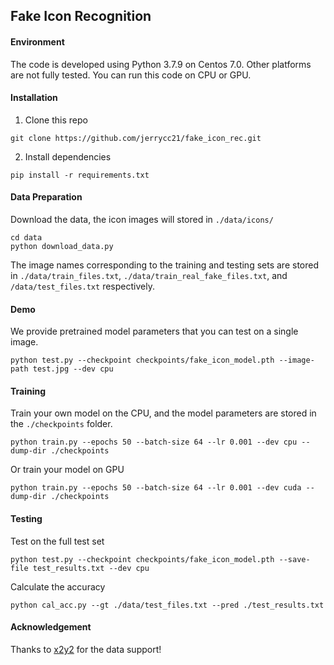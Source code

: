 ## Fake Icon Recognition

#### Environment
The code is developed using Python 3.7.9 on Centos 7.0. Other platforms are not fully tested. You can run this code on CPU or GPU.

#### Installation
1. Clone this repo

```
git clone https://github.com/jerrycc21/fake_icon_rec.git
```

2. Install dependencies

```
pip install -r requirements.txt
```

#### Data Preparation
Download the data, the icon images will stored in `./data/icons/`
```
cd data
python download_data.py
```
The image names corresponding to the training and testing sets are stored in `./data/train_files.txt`, `./data/train_real_fake_files.txt`, and `/data/test_files.txt` respectively.

#### Demo

We provide pretrained model parameters that you can test on a single image.
```
python test.py --checkpoint checkpoints/fake_icon_model.pth --image-path test.jpg --dev cpu
```

#### Training
Train your own model on the CPU, and the model parameters are stored in the `./checkpoints` folder.
```
python train.py --epochs 50 --batch-size 64 --lr 0.001 --dev cpu --dump-dir ./checkpoints
```
Or train your model on GPU
```
python train.py --epochs 50 --batch-size 64 --lr 0.001 --dev cuda --dump-dir ./checkpoints
```

#### Testing
Test on the full test set
```
python test.py --checkpoint checkpoints/fake_icon_model.pth --save-file test_results.txt --dev cpu
```
Calculate the accuracy
```
python cal_acc.py --gt ./data/test_files.txt --pred ./test_results.txt
```



#### Acknowledgement
Thanks to [x2y2](https://x2y2.io) for the data support!



